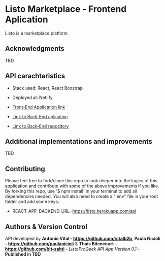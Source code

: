 # Listo Marketplace - Frontend Aplication

Listo is a marketplace platform.

## Acknowledgments

TBD

## API carachteristics

- Stack used: React, React Boostrap
- Deployed at: Netlify

- [Front-End Application link](https://listo-marketplace.netlify.app/)

- [Link to Back-End aplication](https://listo.herokuapp.com/)
- [Link to Back-End repository](https://github.com/paulanicioli/ironhack-project-module-3-back)

## Additional implementations and improvements

TBD

## Contributing

Please feel free to fork/clone this repo to look deeper into the logics of this application and contribute with some of the above improvements if you like.
By forking this repo, use '$ npm install' in your terminal to add all dependencies needed. You will also need to create a ".env" file in your root folder and add some keys:

- REACT_APP_BACKEND_URL=https://listo.herokuapp.com/api

## Authors & Version Control

API developed by **Antonio Vital - https://github.com/vitalb2b**, **Paula Nicioli - https://github.com/paulanicioli** & **Thais Bitencourt - https://github.com/bit-sahti** - _ListoProGeek API App Version 0.1_ - **Published in TBD**
